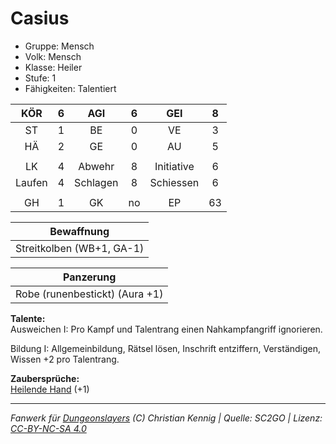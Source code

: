 # Casius  
- Gruppe: Mensch  
- Volk: Mensch  
- Klasse: Heiler  
- Stufe: 1  
- Fähigkeiten: Talentiert  


| KÖR | 6 | AGI | 6 | GEI | 8 |
| :-: | :-: | :-: | :-: | :-: | :-: |
| ST | 1 | BE | 0 | VE | 3 |
| HÄ | 2 | GE | 0 | AU | 5 |
|  |
| LK | 4 | Abwehr | 8 | Initiative | 6 |
| Laufen | 4 | Schlagen | 8 | Schiessen | 6 |
|  |
| GH | 1 | GK | no | EP | 63 |

| Bewaffnung |
| --- |
| Streitkolben (WB+1, GA-1) |


| Panzerung |
| --- |
| Robe (runenbestickt) (Aura +1) |


**Talente:**  
Ausweichen I: Pro Kampf und Talentrang einen Nahkampfangriff ignorieren.

Bildung I: Allgemeinbildung, Rätsel lösen, Inschrift entziffern, Verständigen, Wissen +2 pro Talentrang.


**Zaubersprüche:**  
[Heilende Hand](/grw/zauber/heilende-hand.md) (+1)




___
*Fanwerk für [Dungeonslayers](https://www.dungeonslayers.net/) (C) Christian Kennig | Quelle: SC2GO | Lizenz: [CC-BY-NC-SA 4.0](https://creativecommons.org/licenses/by-nc-sa/4.0/deed.de)*